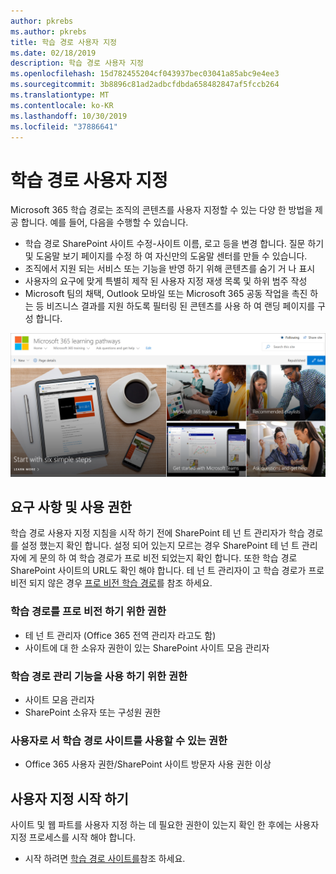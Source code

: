 ```yaml
---
author: pkrebs
ms.author: pkrebs
title: 학습 경로 사용자 지정
ms.date: 02/18/2019
description: 학습 경로 사용자 지정
ms.openlocfilehash: 15d782455204cf043937bec03041a85abc9e4ee3
ms.sourcegitcommit: 3b8896c81ad2adbcfdbda658482847af5fccb264
ms.translationtype: MT
ms.contentlocale: ko-KR
ms.lasthandoff: 10/30/2019
ms.locfileid: "37886641"
---
```

# <a name="customize-learning-pathways"></a>학습 경로 사용자 지정

Microsoft 365 학습 경로는 조직의 콘텐츠를 사용자 지정할 수 있는 다양 한 방법을 제공 합니다. 예를 들어, 다음을 수행할 수 있습니다.  
- 학습 경로 SharePoint 사이트 수정-사이트 이름, 로고 등을 변경 합니다. 질문 하기 및 도움말 보기 페이지를 수정 하 여 자신만의 도움말 센터를 만들 수 있습니다. 
- 조직에서 지원 되는 서비스 또는 기능을 반영 하기 위해 콘텐츠를 숨기 거 나 표시 
- 사용자의 요구에 맞게 특별히 제작 된 사용자 지정 재생 목록 및 하위 범주 작성
- Microsoft 팀의 채택, Outlook 모바일 또는 Microsoft 365 공동 작업을 촉진 하는 등 비즈니스 결과를 지원 하도록 필터링 된 콘텐츠를 사용 하 여 랜딩 페이지를 구성 합니다.

![cg-introducing-.png](media/cg-introducing.png)

## <a name="requirements-and-permissions"></a>요구 사항 및 사용 권한

학습 경로 사용자 지정 지침을 시작 하기 전에 SharePoint 테 넌 트 관리자가 학습 경로를 설정 했는지 확인 합니다. 설정 되어 있는지 모르는 경우 SharePoint 테 넌 트 관리자에 게 문의 하 여 학습 경로가 프로 비전 되었는지 확인 합니다. 또한 학습 경로 SharePoint 사이트의 URL도 확인 해야 합니다. 테 넌 트 관리자이 고 학습 경로가 프로 비전 되지 않은 경우 [프로 비전 학습 경로](custom_provision.md)를 참조 하세요. 

### <a name="permissions-to-provision-learning-pathways"></a>학습 경로를 프로 비전 하기 위한 권한

- 테 넌 트 관리자 (Office 365 전역 관리자 라고도 함)
- 사이트에 대 한 소유자 권한이 있는 SharePoint 사이트 모음 관리자

### <a name="permissions-to-use-learning-pathways-administration-features"></a>학습 경로 관리 기능을 사용 하기 위한 권한

- 사이트 모음 관리자
- SharePoint 소유자 또는 구성원 권한

### <a name="permissions-to-use-the-learning-pathways-site-as-a-user"></a>사용자로 서 학습 경로 사이트를 사용할 수 있는 권한

- Office 365 사용자 권한/SharePoint 사이트 방문자 사용 권한 이상

## <a name="get-started-with-customization"></a>사용자 지정 시작 하기
사이트 및 웹 파트를 사용자 지정 하는 데 필요한 권한이 있는지 확인 한 후에는 사용자 지정 프로세스를 시작 해야 합니다. 

- 시작 하려면 [학습 경로 사이트를](custom_goto.md)참조 하세요.